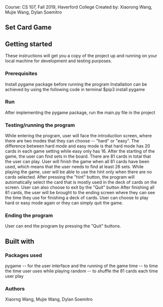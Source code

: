Course: CS 107, Fall 2019, Haverford College
Created by: Xiaorong Wang, Mujie Wang, Dylan Soemitro


## Set Card Game ##


## Getting started ##
These instructions will get you a copy of the project up and running on your local machine for development and testing purposes.

### Prerequisites ###
Install pygame package before running the program
Installation can be achieved by using the following code in terminal
$pip3 install pygame

### Run ###
After implementing the pygame package, run the main.py file in the project

### Testing/running the program ###
While entering the program, user will face the introduction screen, where there are two modes that they can choose -- "hard" or "easy". The difference between hard mode and easy mode is that hard mode has 20 cards in each game setting while easy only has 16.
After the starting of the game, the user can find sets in the board. There are 81 cards in total that the user can play. User will finish the game when all 81 cards have been used, which means that the user needs to find at least 26 sets.
While playing the game, user will be able to use the hint only when there are no cards selected. After pressing the "hint" button, the program will automatically select the card that is mostly used in the deck of cards on the screen. User can also choose to exit by the "Quit" button
After finishing all 81 cards, the user will be brought to the ending screen where they can see the time they use for finishing a deck of cards. User can choose to play hard or easy mode again or they can simply quit the game.

### Ending the program ###
User can end the program by pressing the "Quit" buttons.


## Built with ##

### Packages used ###
pygame -- for the user interface and the running of the game
time -- to time the time user uses while playing
random -- to shuffle the 81 cards each time user play

### Authors ###
Xiaorng Wang, Mujie Wang, Dylan Soemitro
